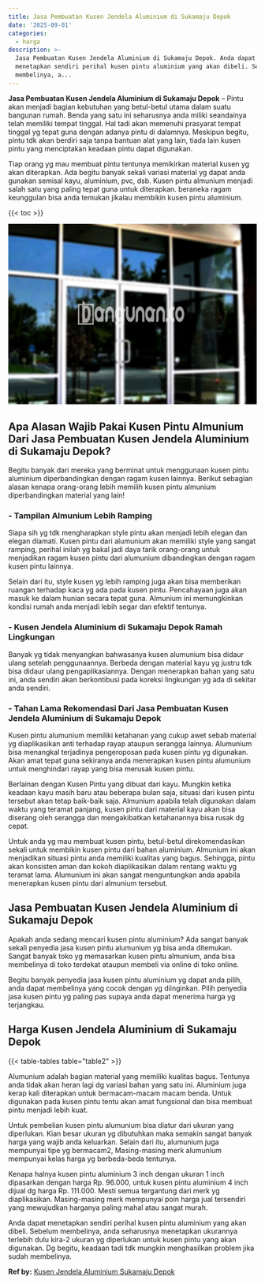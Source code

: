 ```yaml
---
title: Jasa Pembuatan Kusen Jendela Aluminium di Sukamaju Depok
date: '2025-09-01'
categories:
  - harga
description: >-
  Jasa Pembuatan Kusen Jendela Aluminium di Sukamaju Depok. Anda dapat
  menetapkan sendiri perihal kusen pintu aluminium yang akan dibeli. Sebelum
  membelinya, a...
---
```


**Jasa Pembuatan Kusen Jendela Aluminium di Sukamaju Depok** – Pintu akan menjadi bagian kebutuhan yang betul-betul utama dalam suatu bangunan rumah. Benda yang satu ini seharusnya anda miliki seandainya telah memiliki tempat tinggal. Hal tadi akan memenuhi prasyarat tempat tinggal yg tepat guna dengan adanya pintu di dalamnya. Meskipun begitu, pintu tdk akan berdiri saja tanpa bantuan alat yang lain, tiada lain kusen pintu yang menciptakan keadaan pintu dapat digunakan.

Tiap orang yg mau membuat pintu tentunya memikirkan material kusen yg akan diterapkan. Ada begitu banyak sekali variasi material yg dapat anda gunakan semisal kayu, aluminium, pvc, dsb. Kusen pintu almunium menjadi salah satu yang paling tepat guna untuk diterapkan. beraneka ragam keunggulan bisa anda temukan jikalau membikin kusen pintu aluminium.

{{< toc >}}

![Jasa Pembuatan Kusen Jendela Aluminium di Sukamaju Depok](/images/harga-kusen-jendela-alumunium-15.png)

## Apa Alasan Wajib Pakai Kusen Pintu Almunium Dari Jasa Pembuatan Kusen Jendela Aluminium di Sukamaju Depok?

Begitu banyak dari mereka yang berminat untuk menggunaan kusen pintu aluminium diperbandingkan dengan ragam kusen lainnya. Berikut sebagian alasan kenapa orang-orang lebih memilih kusen pintu almunium diperbandingkan material yang lain!

### \- Tampilan Almunium Lebih Ramping

Siapa sih yg tdk mengharapkan style pintu akan menjadi lebih elegan dan elegan diamati. Kusen pintu dari alumunium akan memiliki style yang sangat ramping, perihal inilah yg bakal jadi daya tarik orang-orang untuk menjadikan ragam kusen pintu dari alumunium dibandingkan dengan ragam kusen pintu lainnya.

Selain dari itu, style kusen yg lebih ramping juga akan bisa memberikan ruangan terhadap kaca yg ada pada kusen pintu. Pencahayaan juga akan masuk ke dalam hunian secara tepat guna. Almunium ini memungkinkan kondisi rumah anda menjadi lebih segar dan efektif tentunya.

### \- Kusen Jendela Aluminium di Sukamaju Depok Ramah Lingkungan

Banyak yg tidak menyangkan bahwasanya kusen alumunium bisa didaur ulang setelah penggunaannya. Berbeda dengan material kayu yg justru tdk bisa didaur ulang pengaplikasiannya. Dengan menerapkan bahan yang satu ini, anda sendiri akan berkontibusi pada koreksi lingkungan yg ada di sekitar anda sendiri.

### \- Tahan Lama Rekomendasi Dari Jasa Pembuatan Kusen Jendela Aluminium di Sukamaju Depok

Kusen pintu alumunium memiliki ketahanan yang cukup awet sebab material yg diaplikasikan anti terhadap rayap ataupun serangga lainnya. Alumunium bisa menangkal terjadinya pengeroposan pada kusen pintu yg digunakan. Akan amat tepat guna sekiranya anda menerapkan kusen pintu alumunium untuk menghindari rayap yang bisa merusak kusen pintu.

Berlainan dengan Kusen Pintu yang dibuat dari kayu. Mungkin ketika keadaan kayu masih baru atau beberapa bulan saja, situasi dari kusen pintu tersebut akan tetap baik-baik saja. Almunium apabila telah digunakan dalam waktu yang teramat panjang, kusen pintu dari material kayu akan bisa diserang oleh serangga dan mengakibatkan ketahanannya bisa rusak dg cepat.

Untuk anda yg mau membuat kusen pintu, betul-betul direkomendasikan sekali untuk membikin kusen pintu dari bahan aluminium. Almunium ini akan menjadikan situasi pintu anda memiliki kualitas yang bagus. Sehingga, pintu akan konsisten aman dan kokoh diaplikasikan dalam rentang waktu yg teramat lama. Alumunium ini akan sangat menguntungkan anda apabila menerapkan kusen pintu dari almunium tersebut.

## Jasa Pembuatan Kusen Jendela Aluminium di Sukamaju Depok

Apakah anda sedang mencari kusen pintu aluminium? Ada sangat banyak sekali penyedia jasa kusen pintu alumunium yg bisa anda ditemukan. Sangat banyak toko yg memasarkan kusen pintu almunium, anda bisa membelinya di toko terdekat ataupun membeli via online di toko online.

Begitu banyak penyedia jasa kusen pintu aluminium yg dapat anda pilih, anda dapat membelinya yang cocok dengan yg diinginkan. Pilih penyedia jasa kusen pintu yg paling pas supaya anda dapat menerima harga yg terjangkau.

## Harga Kusen Jendela Aluminium di Sukamaju Depok

{{< table-tables table="table2" >}}

Alumunium adalah bagian material yang memiliki kualitas bagus. Tentunya anda tidak akan heran lagi dg variasi bahan yang satu ini. Aluminium juga kerap kali diterapkan untuk bermacam-macam macam benda. Untuk digunakan pada kusen pintu tentu akan amat fungsional dan bisa membuat pintu menjadi lebih kuat.

Untuk pembelian kusen pintu alumunium bisa diatur dari ukuran yang diperlukan. Kian besar ukuran yg dibutuhkan maka semakin sangat banyak harga yang wajib anda keluarkan. Selain dari itu, alumunium juga mempunyai tipe yg bermacam2, Masing-masing merk alumunium mempunyai kelas harga yg berbeda-beda tentunya.

Kenapa halnya kusen pintu aluminium 3 inch dengan ukuran 1 inch dipasarkan dengan harga Rp. 96.000, untuk kusen pintu aluminium 4 inch dijual dg harga Rp. 111.000. Mesti semua tergantung dari merk yg diaplikasikan. Masing-masing merk mempunyai poin harga jual tersendiri yang mewujudkan harganya paling mahal atau sangat murah.

Anda dapat menetapkan sendiri perihal kusen pintu aluminium yang akan dibeli. Sebelum membelinya, anda seharusnya menetapkan ukurannya terlebih dulu kira-2 ukuran yg diperlukan untuk kusen pintu yang akan digunakan. Dg begitu, keadaan tadi tdk mungkin menghasilkan problem jika sudah membelinya.

**Ref by:** [Kusen Jendela Aluminium Sukamaju Depok](https://id.wikipedia.org/wiki/Kusen)
